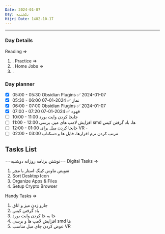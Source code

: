 ```yaml
---
Date: 2024-01-07
Day: یکشنبه
Hijri Date: 1402-10-17
---
```

----
### Day Details
Reading =>
1. .
Practice =>
1. .
Home Jobs => 
1. .
### Day planner

- [x] 05:00 - 05:30 Obsidian Plugins ✅ 2024-01-07
- [x] 05:30 - 06:00 نماز ✅ 2024-01-07
- [x] 06:00 - 07:00 Obsidian Plugins ✅ 2024-01-07
- [x] 07:00 - 07:20 قهوه ✅ 2024-01-07
- [ ] 10:00 - 11:00 جابجا کردن وایت بورد
- [ ] 11:00 - 12:00 افزایش لامپ های میز، برسی smd ها، باد گرفتن کیس
- [ ] 12:00 - 01:00 جابجا کردن مبل برای VR - 
- [ ] 02:00 - 03:00 مرتب کردن نرم افزارها، فایل ها و دسکتاپ

## Tasks List
==نوشتن برنامه روزانه دوشنبه==
Digital Tasks =>
1. تعویض ماوس کینگ استار با مچر
2. Sort Desktop Icon
3. Organize Apps & Files
4. Setup Crypto Browser

Handy Tasks =>
1. جارو زدن میز و اتاق
2. باد گرفتن کیس
3. جا به جا کردن وایت بورد
4. افزایش لامپ ها و برسی smd ها
5. عوض کردن جای مبل مناسب VR
